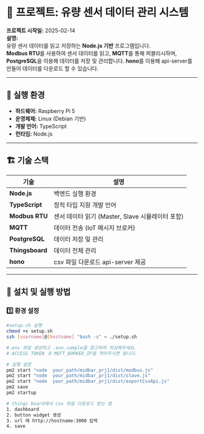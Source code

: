 # 📌 프로젝트: 유량 센서 데이터 관리 시스템

**프로젝트 시작일:** 2025-02-14  
**설명:**  
유량 센서 데이터를 읽고 저장하는 **Node.js 기반** 프로그램입니다.  
**Modbus RTU**를 사용하여 센서 데이터를 읽고, **MQTT**를 통해 퍼블리시하며,  
**PostgreSQL**을 이용해 데이터를 저장 및 관리합니다.
**hono**를 이용해 api-server를 만들어 데이터를 다운로드 할 수 있습니다.

---

## 🔧 **실행 환경**

- **하드웨어:** Raspberry Pi 5
- **운영체제:** Linux (Debian 기반)
- **개발 언어:** TypeScript
- **런타임:** Node.js

---

## 🏗 **기술 스택**

| 기술            | 설명                                             |
| --------------- | ------------------------------------------------ |
| **Node.js**     | 백엔드 실행 환경                                 |
| **TypeScript**  | 정적 타입 지원 개발 언어                         |
| **Modbus RTU**  | 센서 데이터 읽기 (Master, Slave 시뮬레이터 포함) |
| **MQTT**        | 데이터 전송 (IoT 메시지 브로커)                  |
| **PostgreSQL**  | 데이터 저장 및 관리                              |
| **Thingsboard** | 데이터 전체 관리                                 |
| **hono**        | csv 파일 다운로드 api-server 제공                 |

---

## 🚀 **설치 및 실행 방법**

### **1️⃣ 환경 설정**

```sh
#setup.sh 실행
chmod +x setup.sh
ssh [username]@[hostname] "bash -s" < ./setup.sh

#.env 파일 생성하고 .env.sample을 참고하여 작성해주세요.
# ACCESS TOKEN 과 MQTT_BORKER_IP을 적어주시면 됩니다.

# 실행 설정
pm2 start "node  your_path/midbar_prj1/dist/modbus.js"
pm2 start "node  your_path/midbar_prj1/dist/slave.js"
pm2 start "node  your_path/midbar_prj1/dist/exportCsvApi.js"
pm2 save
pm2 startup

# things board에서 csv 파일 다운로드 받는 법
1. dashboard
2. button widget 생성
3. url 에 http://hostname:3000 입력
4. save

```
